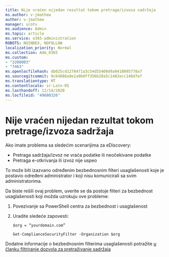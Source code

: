 ```yaml
---
title: Nije vraćen nijedan rezultat tokom pretrage/izvoza sadržaja
ms.author: v-jmathew
author: v-jmathew
manager: scotv
ms.audience: Admin
ms.topic: article
ms.service: o365-administration
ROBOTS: NOINDEX, NOFOLLOW
localization_priority: Normal
ms.collection: Adm_O365
ms.custom:
- "3200003"
- "7463"
ms.openlocfilehash: db025cd1278471a3c54d55409d9a9418095778a7
ms.sourcegitcommit: 9c64886a9e1a9b0ff356b28a5c1482ecc148d7ef
ms.translationtype: MT
ms.contentlocale: sr-Latn-RS
ms.lasthandoff: 12/14/2020
ms.locfileid: "49680326"
---
```

# <a name="no-results-returned-during-content-searchexport"></a>Nije vraćen nijedan rezultat tokom pretrage/izvoza sadržaja

Ako imate problema sa sledećim scenarijima za eDiscovery:

- Pretraga sadržaja/izvoz ne vraća podatke ili neočekivane podatke
- Pretraga e-otkrivanja ili izvoz nije uspeo

To može biti izazvano određenim bezbednosnim filteri usaglašenosti koje je postavio određeni administrator i koji nisu komunicirali sa svim administratorima.

Da biste rešili ovaj problem, uverite se da postoje filteri za bezbednost usaglašenosti koji možda uzrokuju ove probleme:

1. Povezivanje sa PowerShell centra za bezbednost i usaglašenost
2. Uradite sledeće zapovesti:

    `$org = “yourdomain.com”`

    `Get-ComplianceSecurityFilter -Organization $org`

Dodatne informacije o bezbednosnim filterima usaglašenosti potražite [u članku filtriranje dozvola za pretraživanje sadržaja](https://docs.microsoft.com/microsoft-365/compliance/permissions-filtering-for-content-search)
